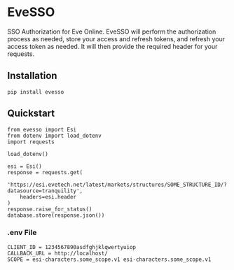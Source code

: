 # EveSSO

SSO Authorization for Eve Online. EveSSO will perform the authorization process as needed, store your access and refresh tokens, and refresh your access token as needed. It will then provide the required header for your requests.

## Installation

```
pip install evesso
```

## Quickstart

```
from evesso import Esi
from dotenv import load_dotenv
import requests

load_dotenv()

esi = Esi()
response = requests.get(
    'https://esi.evetech.net/latest/markets/structures/SOME_STRUCTURE_ID/?datasource=tranquility',
    headers=esi.header
)
response.raise_for_status()
database.store(response.json())
```

### .env File

```
CLIENT_ID = 1234567890asdfghjklqwertyuiop
CALLBACK_URL = http://localhost/
SCOPE = esi-characters.some_scope.v1 esi-characters.some_scope.v1
```